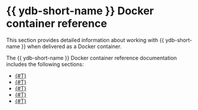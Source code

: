 # {{ ydb-short-name }} Docker container reference

This section provides detailed information about working with {{ ydb-short-name }} when delivered as a Docker container.

The {{ ydb-short-name }} Docker container reference documentation includes the following sections:

* [{#T}](naming.md)
* [{#T}](install.md)
* [{#T}](start.md)
* [{#T}](environment.md)
* [{#T}](cleanup.md)
